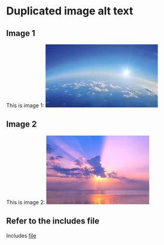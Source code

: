 # Duplicated image alt text

## Image 1
This is image 1: ![TestAltImage](./image/image1.jpg)

## Image 2
This is image 2: ![TestAltImage](./image/image2.jpg)

## Refer to the includes file
Includes [file](./includes/fileIncludes.md)
